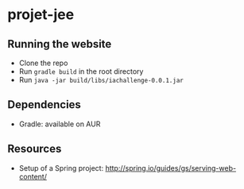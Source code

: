 projet-jee
==========

Running the website
-------------------
* Clone the repo
* Run `gradle build` in the root directory
* Run `java -jar build/libs/iachallenge-0.0.1.jar`

Dependencies
------------
* Gradle: available on AUR

Resources
----------

* Setup of a Spring project: http://spring.io/guides/gs/serving-web-content/